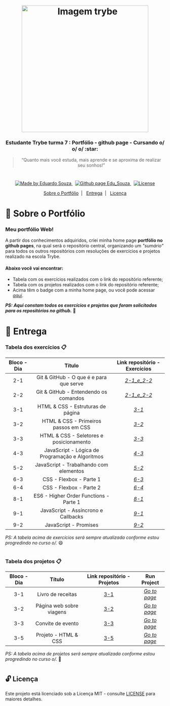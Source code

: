 <h1 align="center">
    <img alt="Imagem trybe" src="https://i.ibb.co/d4W2x4g/trybe.png" width="400px" />
</h1>

<h3 align="center">
  Estudante Trybe turma 7 : Portfólio - github page - Cursando o/ o/ o/ :star:
</h3>

<blockquote align="center">“Quanto mais você estuda, mais aprende e se aproxima de realizar seu sonhos!”</blockquote>

<h1></h1>

<p align="center">

  <a href="https://www.linkedin.com/in/eduardosouzaprogrammer/" target="_blank">
    <img alt="Made by Eduardo Souza" src="https://img.shields.io/badge/made%20by-Edu%20Souza-%23F8952D">
  </a>&nbsp;

 <a href="https://edusouza-programmer.github.io/" target="_blank">
<img alt="Github page Edu_Souza " src="https://img.shields.io/badge/Github%20page-Edu_Souza-orange">
</a>&nbsp;

  <a href="LICENSE" >
    <img alt="License" src="https://img.shields.io/badge/license-MIT-%23F8952D">
  </a>

</p>

<p align="center">
  <a href="#rocket-Sobre-o-Portfólio">Sobre o Portfólio</a>&nbsp;&nbsp;|&nbsp;&nbsp;
  <a href="#postbox-Entrega"">Entrega</a>&nbsp;&nbsp;|&nbsp;&nbsp;
  <a href="#unlock-Licença">Licença</a>
</p>

# :rocket: Sobre o Portfólio

### Meu portfólio Web!

A partir dos conhecimentos adquiridos, criei minha home page **portfólio no github pages**, na qual será o repositório central, organizando um _"sumário"_ para todos os outros repositórios com resoluções de exercícios e projetos realizado na escola Trybe.

#### Abaixo você vai encontrar:

- Tabela com os exercícios realizados com o link do repositório referente;
- Tabela com os projetos realizados com o link do repositório referente;
- Acima têm o badge com a minha home page, ou você pode acessar _[aqui](https://edusouza-programmer.github.io/)_.

**_PS: Aqui constam todos os exercícios e projetos que foram solicitados para os repositórios no github._** :running:

# :postbox: Entrega

### Tabela dos exercícios :clipboard:

| Bloco - Dia |                     Título                      |                               Link repositório - Exercícios                               |
| :---------: | :---------------------------------------------: | :---------------------------------------------------------------------------------------: |
|     2-1     |     Git & GitHub - O que é e para que serve     | _[2-1_e_2-2](https://github.com/EduSouza-programmer/Trybe_Exercicio_2-1_e_2-2_Edu_Souza)_ |
|     2-2     |      Git & GitHub - Entendendo os comandos      | _[2-1_e_2-2](https://github.com/EduSouza-programmer/Trybe_Exercicio_2-1_e_2-2_Edu_Souza)_ |
|     3-1     |        HTML & CSS - Estruturas de página        |       _[3-1](https://github.com/EduSouza-programmer/Trybe_Exercicio_3-1_Edu_Souza)_       |
|     3-2     |      HTML & CSS - Primeiros passos em CSS       |       _[3-2](https://github.com/EduSouza-programmer/Trybe_Exercicio_3-2_Edu_Souza)_       |
|     3-3     |     HTML & CSS - Seletores e posicionamento     |       _[3-3](https://github.com/EduSouza-programmer/Trybe_Exercicio_3-3_Edu_Souza)_       |
|     4-3     | JavaScript - Lógica de Programação e Algoritmos |       _[4-3](https://github.com/EduSouza-programmer/Trybe_Exercicio_4-3_Edu_Souza)_       |
|     5-2     |     JavaScript - Trabalhando com elementos      |       _[5-2](https://github.com/EduSouza-programmer/Trybe_Exercicio_5-2_Edu_Souza)_       |
|     6-3     |             CSS - Flexbox - Parte 1             |       _[6-3](https://github.com/EduSouza-programmer/Trybe_Exercicio_6-3_Edu_Souza)_       |
|     6-4     |             CSS - Flexbox - Parte 2             |       _[6-4](https://github.com/EduSouza-programmer/Trybe_Exercicio_6-4_Edu_Souza)_       |
|     8-1     |     ES6 - Higher Order Functions - Parte 1      |       _[8-1](https://github.com/EduSouza-programmer/Trybe_Exercicio_8-1_Edu_Souza)_       |
|     9-1     |       JavaScript - Assíncrono e Callbacks       |       _[9-1](https://github.com/EduSouza-programmer/Trybe_Exercicio_9-1_Edu_Souza)_       |
|     9-2     |              JavaScript - Promises              |       _[9-2](https://github.com/EduSouza-programmer/Trybe_Exercicio_9-2_Edu_Souza)_       |

_PS: A tabela acima de exercícios será sempre atualizada conforme estou progredindo no curso o/._ :smile:

#

### Tabela dos projetos :clipboard:

| Bloco - Dia |          Título          |  Link repositório - Projetos  |              Run Project               |
| :---------: | :----------------------: | :---------------------------: | :------------------------------------: |
|     3-1     |    Livro de receitas     | [3-1](https://bit.ly/2Ej92q4) | _[Go to page](https://bit.ly/3j6Goan)_ |
|     3-2     | Página web sobre viagens | [3-2](https://bit.ly/3hpqAPG) | _[Go to page](https://bit.ly/2CTWSDt)_ |
|     3-3     |    Convite de evento     | [3-3](https://bit.ly/3lbABSZ) | _[Go to page](https://bit.ly/31o5Hig)_ |
|     3-5     |   Projeto - HTML & CSS   | [3-5](https://bit.ly/3luM3cd) | _[Go to page](https://bit.ly/2YOkRLV)_ |

_PS: A tabela acima de projetos será sempre atualizada conforme estou progredindo no curso o/._ :muscle:

#

## :unlock: Licença

Este projeto está licenciado sob a Licença MIT - consulte [LICENSE](https://opensource.org/licenses/MIT) para maiores detalhes.
